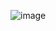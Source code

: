 ![image](https://user-images.githubusercontent.com/24268967/195976842-6af81aae-9efa-43f0-bc99-c7dc23ce5d07.png)

